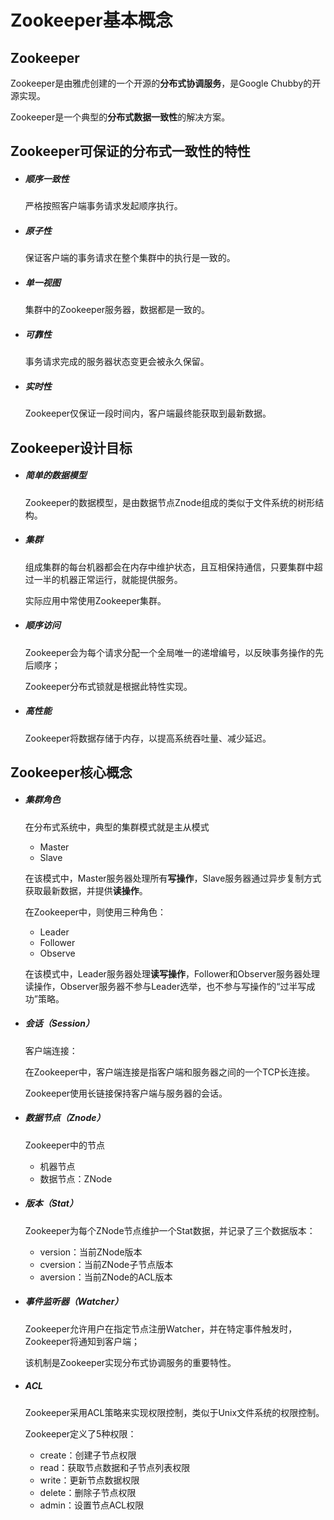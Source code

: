 # Zookeeper基本概念

## Zookeeper

Zookeeper是由雅虎创建的一个开源的**分布式协调服务**，是Google Chubby的开源实现。

Zookeeper是一个典型的**分布式数据一致性**的解决方案。

## Zookeeper可保证的分布式一致性的特性

- ##### 顺序一致性

  严格按照客户端事务请求发起顺序执行。

- ##### 原子性

  保证客户端的事务请求在整个集群中的执行是一致的。

- ##### 单一视图

  集群中的Zookeeper服务器，数据都是一致的。

- ##### 可靠性

  事务请求完成的服务器状态变更会被永久保留。

- ##### 实时性

  Zookeeper仅保证一段时间内，客户端最终能获取到最新数据。

## Zookeeper设计目标

- ##### 简单的数据模型

  Zookeeper的数据模型，是由数据节点Znode组成的类似于文件系统的树形结构。

- ##### 集群

  组成集群的每台机器都会在内存中维护状态，且互相保持通信，只要集群中超过一半的机器正常运行，就能提供服务。

  实际应用中常使用Zookeeper集群。

- ##### 顺序访问

  Zookeeper会为每个请求分配一个全局唯一的递增编号，以反映事务操作的先后顺序；

  Zookeeper分布式锁就是根据此特性实现。

- ##### 高性能

  Zookeeper将数据存储于内存，以提高系统吞吐量、减少延迟。

## Zookeeper核心概念

- ##### 集群角色

  在分布式系统中，典型的集群模式就是主从模式

  - Master
  - Slave

  在该模式中，Master服务器处理所有**写操作**，Slave服务器通过异步复制方式获取最新数据，并提供**读操作**。

  在Zookeeper中，则使用三种角色：

  - Leader
  - Follower
  - Observe

  在该模式中，Leader服务器处理**读写操作**，Follower和Observer服务器处理读操作，Observer服务器不参与Leader选举，也不参与写操作的“过半写成功”策略。

- ##### 会话（Session）

  客户端连接：

  在Zookeeper中，客户端连接是指客户端和服务器之间的一个TCP长连接。

  Zookeeper使用长链接保持客户端与服务器的会话。

- ##### 数据节点（Znode）

  Zookeeper中的节点

  - 机器节点
  - 数据节点：ZNode

- ##### 版本（Stat）

  Zookeeper为每个ZNode节点维护一个Stat数据，并记录了三个数据版本：

  - version：当前ZNode版本
  - cversion：当前ZNode子节点版本
  - aversion：当前ZNode的ACL版本

- ##### 事件监听器（Watcher）

  Zookeeper允许用户在指定节点注册Watcher，并在特定事件触发时，Zookeeper将通知到客户端；

  该机制是Zookeeper实现分布式协调服务的重要特性。

- ##### ACL

  Zookeeper采用ACL策略来实现权限控制，类似于Unix文件系统的权限控制。

  Zookeeper定义了5种权限：

  - create：创建子节点权限
  - read：获取节点数据和子节点列表权限
  - write：更新节点数据权限
  - delete：删除子节点权限
  - admin：设置节点ACL权限
